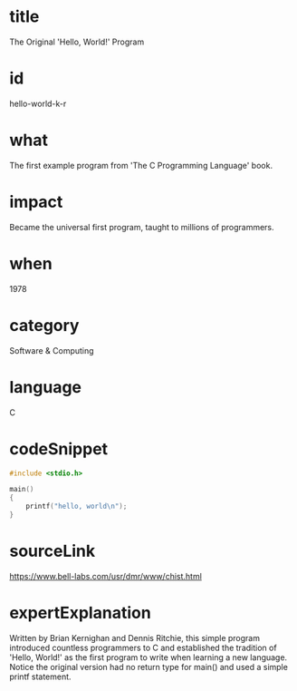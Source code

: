 # title
The Original 'Hello, World!' Program

# id
hello-world-k-r

# what
The first example program from 'The C Programming Language' book.

# impact
Became the universal first program, taught to millions of programmers.

# when
1978

# category
Software & Computing

# language
C

# codeSnippet
```c
#include <stdio.h>

main()
{
    printf("hello, world\n");
}
```

# sourceLink
https://www.bell-labs.com/usr/dmr/www/chist.html

# expertExplanation
Written by Brian Kernighan and Dennis Ritchie, this simple program introduced countless programmers to C and established the tradition of 'Hello, World!' as the first program to write when learning a new language. Notice the original version had no return type for main() and used a simple printf statement.
